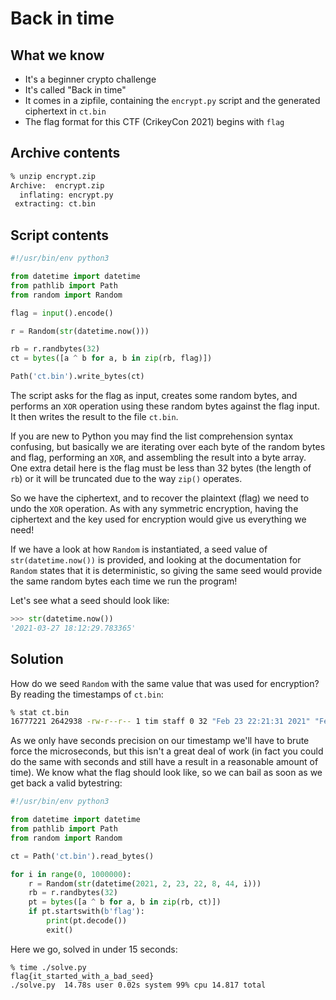 # Back in time

## What we know

- It's a beginner crypto challenge
- It's called "Back in time"
- It comes in a zipfile, containing the `encrypt.py` script and the generated ciphertext in `ct.bin`
- The flag format for this CTF (CrikeyCon 2021) begins with `flag`

## Archive contents

```zsh
% unzip encrypt.zip
Archive:  encrypt.zip
  inflating: encrypt.py
 extracting: ct.bin
```

## Script contents

```python
#!/usr/bin/env python3

from datetime import datetime
from pathlib import Path
from random import Random

flag = input().encode()

r = Random(str(datetime.now()))

rb = r.randbytes(32)
ct = bytes([a ^ b for a, b in zip(rb, flag)])

Path('ct.bin').write_bytes(ct)
```

The script asks for the flag as input, creates some random bytes, and performs an `XOR` operation using these random bytes against the flag input. It then writes the result to the file `ct.bin`.

If you are new to Python you may find the list comprehension syntax confusing, but basically we are iterating over each byte of the random bytes and flag, performing an `XOR`, and assembling the result into a byte array. One extra detail here is the flag must be less than 32 bytes (the length of `rb`) or it will be truncated due to the way `zip()` operates.

So we have the ciphertext, and to recover the plaintext (flag) we need to undo the `XOR` operation. As with any symmetric encryption, having the ciphertext and the key used for encryption would give us everything we need!

If we have a look at how `Random` is instantiated, a seed value of `str(datetime.now())` is provided, and looking at the documentation for `Random` states that it is deterministic, so giving the same seed would provide the same random bytes each time we run the program!

Let's see what a seed should look like:

```python
>>> str(datetime.now())
'2021-03-27 18:12:29.783365'
```

## Solution

How do we seed `Random` with the same value that was used for encryption? By reading the timestamps of `ct.bin`:

```zsh
% stat ct.bin
16777221 2642938 -rw-r--r-- 1 tim staff 0 32 "Feb 23 22:21:31 2021" "Feb 23 22:08:44 2021" "Feb 23 22:08:44 2021" "Feb 23 22:08:44 2021" 4096 8 0 ct.bin
```

As we only have seconds precision on our timestamp we'll have to brute force the microseconds, but this isn't a great deal of work (in fact you could do the same with seconds and still have a result in a reasonable amount of time). We know what the flag should look like, so we can bail as soon as we get back a valid bytestring:

```python
#!/usr/bin/env python3

from datetime import datetime
from pathlib import Path
from random import Random

ct = Path('ct.bin').read_bytes()

for i in range(0, 1000000):
    r = Random(str(datetime(2021, 2, 23, 22, 8, 44, i)))
    rb = r.randbytes(32)
    pt = bytes([a ^ b for a, b in zip(rb, ct)])
    if pt.startswith(b'flag'):
        print(pt.decode())
        exit()
```

Here we go, solved in under 15 seconds:

```
% time ./solve.py
flag{it_started_with_a_bad_seed}
./solve.py  14.78s user 0.02s system 99% cpu 14.817 total
```
